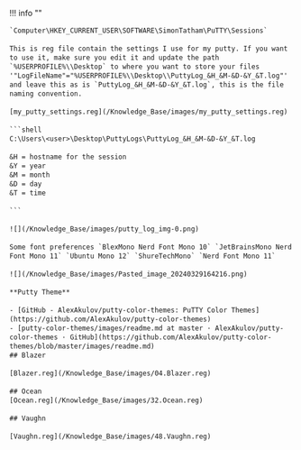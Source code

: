 !!! info ""

    `Computer\HKEY_CURRENT_USER\SOFTWARE\SimonTatham\PuTTY\Sessions`

    This is reg file contain the settings I use for my putty. If you want to use it, make sure you edit it and update the path `%USERPROFILE%\\Desktop` to where you want to store your files '"LogFileName"="%USERPROFILE%\\Desktop\\PuttyLog_&H_&M-&D-&Y_&T.log"' and leave this as is `PuttyLog_&H_&M-&D-&Y_&T.log`, this is the file naming convention.

    [my_putty_settings.reg](/Knowledge_Base/images/my_putty_settings.reg)

    ```shell
    C:\Users\<user>\Desktop\PuttyLogs\PuttyLog_&H_&M-&D-&Y_&T.log

    &H = hostname for the session
    &Y = year
    &M = month
    &D = day
    &T = time

    ```

    ![](/Knowledge_Base/images/putty_log_img-0.png)

    Some font preferences `BlexMono Nerd Font Mono 10` `JetBrainsMono Nerd Font Mono 11` `Ubuntu Mono 12` `ShureTechMono` `Nerd Font Mono 11`
    
    ![](/Knowledge_Base/images/Pasted_image_20240329164216.png)

    **Putty Theme**

    - [GitHub - AlexAkulov/putty-color-themes: PuTTY Color Themes](https://github.com/AlexAkulov/putty-color-themes)
    - [putty-color-themes/images/readme.md at master · AlexAkulov/putty-color-themes · GitHub](https://github.com/AlexAkulov/putty-color-themes/blob/master/images/readme.md)
    ## Blazer

    [Blazer.reg](/Knowledge_Base/images/04.Blazer.reg)

    ## Ocean
    [Ocean.reg](/Knowledge_Base/images/32.Ocean.reg)

    ## Vaughn

    [Vaughn.reg](/Knowledge_Base/images/48.Vaughn.reg)
